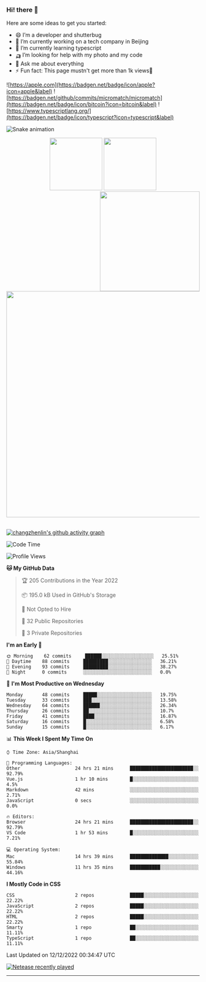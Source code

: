 
### Hi! there 👋


Here are some ideas to get you started:

- 😄 I’m a developer and shutterbug
- 🔭 I’m currently working on a tech company in Beijing
- 🌱 I’m currently learning typescript
- 🛺 I’m looking for help with my photo and my code
- 💬 Ask me about everything
- ⚡ Fun fact: This page mustn't get more than 1k views🤣

![https://apple.com](https://badgen.net/badge/icon/apple?icon=apple&label)
![https://badgen.net/github/commits/micromatch/micromatch](https://badgen.net/badge/icon/bitcoin?icon=bitcoin&label)
![https://www.typescriptlang.org/](https://badgen.net/badge/icon/typescript?icon=typescript&label)




![Snake animation](https://github.com/changzhenlin/changzhenlin/blob/output/github-contribution-grid-snake.svg)

<!-- GitHub数据统计 -->
<div align="center">
  <img height="137px" src="https://github-readme-stats.vercel.app/api?username=changzhenlin&hide_title=true&hide_border=true&show_icons=trueline_height=21&text_color=000&icon_color=000&theme=graywhite" />
  <img height="137px" src="https://github-readme-stats.vercel.app/api/top-langs/?username=changzhenlin&hide_title=true&hide_border=true&layout=compact&langs_count=6&text_color=000&icon_color=fff&theme=graywhite" />
</div>

<!-- 连续提交代码天数记录 -->
<div align="center">
  <img style="float:right" width="260" src="https://media.giphy.com/media/G90BPjJbzidJIbVs54/giphy.gif" />
  <img width="590" src="https://github-readme-streak-stats.herokuapp.com/?user=changzhenlin&hide_border=true" />
</div>
<br>

[![changzhenlin's github activity graph](https://activity-graph.herokuapp.com/graph?username=changzhenlin&theme=dracula)](https://github.com/changzhenlin)


<!--START_SECTION:waka-->
![Code Time](http://img.shields.io/badge/Code%20Time-2%2C336%20hrs%201%20min-blue)

![Profile Views](http://img.shields.io/badge/Profile%20Views-53-blue)

**🐱 My GitHub Data** 

> 🏆 205 Contributions in the Year 2022
 > 
> 📦 195.0 kB Used in GitHub's Storage 
 > 
> 🚫 Not Opted to Hire
 > 
> 📜 32 Public Repositories 
 > 
> 🔑 3 Private Repositories  
 > 
**I'm an Early 🐤** 

```text
🌞 Morning    62 commits     ██████░░░░░░░░░░░░░░░░░░░   25.51% 
🌆 Daytime    88 commits     █████████░░░░░░░░░░░░░░░░   36.21% 
🌃 Evening    93 commits     █████████░░░░░░░░░░░░░░░░   38.27% 
🌙 Night      0 commits      ░░░░░░░░░░░░░░░░░░░░░░░░░   0.0%

```
📅 **I'm Most Productive on Wednesday** 

```text
Monday       48 commits     █████░░░░░░░░░░░░░░░░░░░░   19.75% 
Tuesday      33 commits     ███░░░░░░░░░░░░░░░░░░░░░░   13.58% 
Wednesday    64 commits     ██████░░░░░░░░░░░░░░░░░░░   26.34% 
Thursday     26 commits     ██░░░░░░░░░░░░░░░░░░░░░░░   10.7% 
Friday       41 commits     ████░░░░░░░░░░░░░░░░░░░░░   16.87% 
Saturday     16 commits     █░░░░░░░░░░░░░░░░░░░░░░░░   6.58% 
Sunday       15 commits     █░░░░░░░░░░░░░░░░░░░░░░░░   6.17%

```


📊 **This Week I Spent My Time On** 

```text
⌚︎ Time Zone: Asia/Shanghai

💬 Programming Languages: 
Other                    24 hrs 21 mins      ███████████████████████░░   92.79% 
Vue.js                   1 hr 10 mins        █░░░░░░░░░░░░░░░░░░░░░░░░   4.5% 
Markdown                 42 mins             ░░░░░░░░░░░░░░░░░░░░░░░░░   2.71% 
JavaScript               0 secs              ░░░░░░░░░░░░░░░░░░░░░░░░░   0.0%

🔥 Editors: 
Browser                  24 hrs 21 mins      ███████████████████████░░   92.79% 
VS Code                  1 hr 53 mins        █░░░░░░░░░░░░░░░░░░░░░░░░   7.21%

💻 Operating System: 
Mac                      14 hrs 39 mins      ██████████████░░░░░░░░░░░   55.84% 
Windows                  11 hrs 35 mins      ███████████░░░░░░░░░░░░░░   44.16%

```

**I Mostly Code in CSS** 

```text
CSS                      2 repos             █████░░░░░░░░░░░░░░░░░░░░   22.22% 
JavaScript               2 repos             █████░░░░░░░░░░░░░░░░░░░░   22.22% 
HTML                     2 repos             █████░░░░░░░░░░░░░░░░░░░░   22.22% 
Smarty                   1 repo              ██░░░░░░░░░░░░░░░░░░░░░░░   11.11% 
TypeScript               1 repo              ██░░░░░░░░░░░░░░░░░░░░░░░   11.11%

```



 Last Updated on 12/12/2022 00:34:47 UTC
<!--END_SECTION:waka-->

[![Netease recently played](https://netease-recent-profile.vercel.app/?id=437226058&width=850)](https://netease-recent-profile.vercel.app/?id=437226058&width=850)

---

